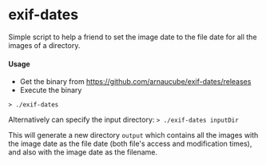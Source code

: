 # exif-dates
Simple script to help a friend to set the image date to the file date for all the images of a directory.

#### Usage
- Get the binary from https://github.com/arnaucube/exif-dates/releases
- Execute the binary
```
> ./exif-dates
```

Alternatively can specify the input directory: `> ./exif-dates inputDir`

This will generate a new directory `output` which contains all the images with the image date as the file date (both file's access and modification times), and also with the image date as the filename.
